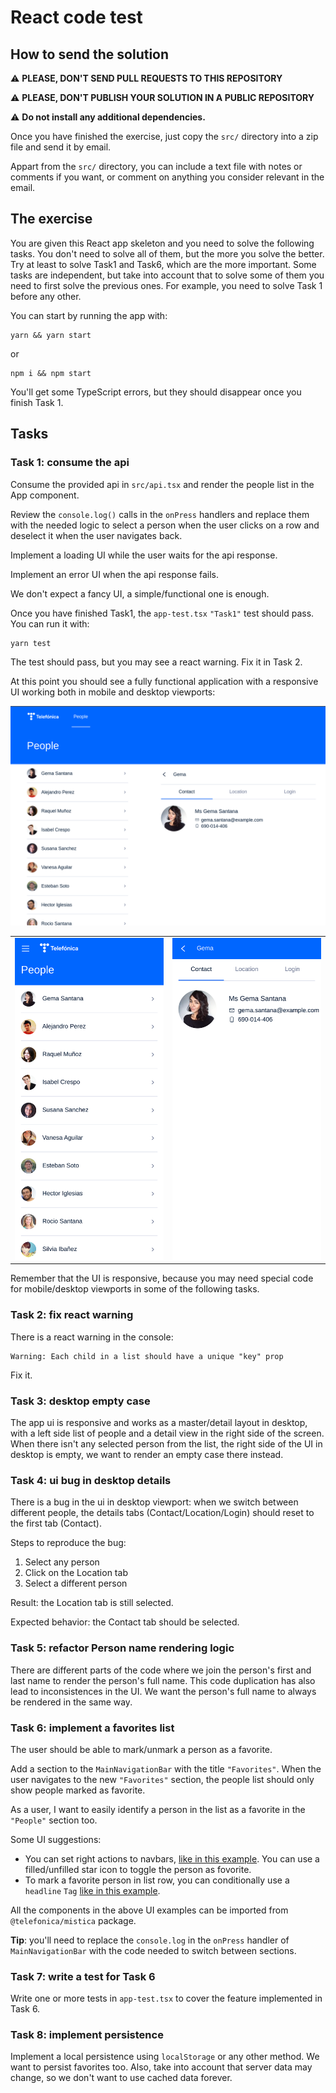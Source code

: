 # React code test

## How to send the solution

:warning: **PLEASE, DON'T SEND PULL REQUESTS TO THIS REPOSITORY**

:warning: **PLEASE, DON'T PUBLISH YOUR SOLUTION IN A PUBLIC REPOSITORY**

:warning: **Do not install any additional dependencies.**

Once you have finished the exercise, just copy the `src/` directory into a zip file and send it by email.

Appart from the `src/` directory, you can include a text file with notes or comments if you want, or comment on anything you consider relevant in the email.

## The exercise

You are given this React app skeleton and you need to solve the following tasks. You don't need to solve all of them, but the more you solve the better. Try at least to solve Task1 and Task6, which are the more important. Some tasks are independent, but take into account that to solve some of them you need to first solve the previous ones. For example, you need to solve Task 1 before any other.

You can start by running the app with:

```
yarn && yarn start
```

or

```
npm i && npm start
```

You'll get some TypeScript errors, but they should disappear once you finish Task 1.

## Tasks

### Task 1: consume the api

Consume the provided api in `src/api.tsx` and render the people list in the App component.

Review the `console.log()` calls in the `onPress` handlers and replace them with the needed logic to select a person when the user clicks on a row and deselect it when the user navigates back.

Implement a loading UI while the user waits for the api response.

Implement an error UI when the api response fails.

We don't expect a fancy UI, a simple/functional one is enough.

Once you have finished Task1, the `app-test.tsx` `"Task1"` test should pass. You can run it with:

```
yarn test
```

The test should pass, but you may see a react warning. Fix it in Task 2.

At this point you should see a fully functional application with a responsive UI working both in mobile and desktop viewports:

![desktop](img/desktop.png)

<table>
    <tr>
        <td><img src="img/mobile.png"/>
        <td><img src="img/mobile-detail.png"/>
</table>

Remember that the UI is responsive, because you may need special code for mobile/desktop viewports in some of the following tasks.

### Task 2: fix react warning

There is a react warning in the console:

```
Warning: Each child in a list should have a unique "key" prop
```

Fix it.

### Task 3: desktop empty case

The app ui is responsive and works as a master/detail layout in desktop, with a left side list of people and a detail view in the right side of the screen. When there isn't any selected person from the list, the right side of the UI in desktop is empty, we want to render an empty case there instead.

### Task 4: ui bug in desktop details

There is a bug in the ui in desktop viewport: when we switch between different people, the details tabs (Contact/Location/Login) should reset to the first tab (Contact).

Steps to reproduce the bug:

1. Select any person
2. Click on the Location tab
3. Select a different person

Result: the Location tab is still selected.

Expected behavior: the Contact tab should be selected.

### Task 5: refactor Person name rendering logic

There are different parts of the code where we join the person's first and last name to render the person's full name. This code duplication has also lead to inconsistences in the UI. We want the person's full name to always be rendered in the same way.

### Task 6: implement a favorites list

The user should be able to mark/unmark a person as a favorite.

Add a section to the `MainNavigationBar` with the title `"Favorites"`. When the user navigates to the new `"Favorites"` section, the people list should only show people marked as favorite.

As a user, I want to easily identify a person in the list as a favorite in the `"People"` section too.

Some UI suggestions:

-   You can set right actions to navbars, [like in this example](https://mistica-web.vercel.app/playroom#?code=N4Igxg9gJgpiBcIA8A5AhgNwJYHM0BcsIA7AITQCcAdYgAlvwgAcAxLADxigF5gAzNABsAzjAC%2BNeiXJgA1rwAUASlrcAfLWBiJdBlnyCY3KiBYBXQWmL6ItWLQAqQk5NoVcAC3y9X9VJlwCIjJKAEEwQhIAcQoIMyY1X3paf2w8SJCKcIzaSiw0AFpLACMYQWMQAFViAFtKWVzhWgEMCHd8GBNaEgAFChhhYUUVdU1tRN1k5KQASUhiAGV8SjZBQyhaSEE2irAzCn7ifABhCG3qEFoAegmpvyv0NKDpMIjg2%2BmHgPTg8iy36KxeIfHQ3Gg0VKBDJ-VyMVgcLi8AQicSuF5yYaqDRaHT0QgGIwmcyWayMOwwRzOECudw4Lw%2BSYpR5Q36vDIxOIJJJ%2BZk-F7-HJ5QolMoVACy9UazUwbX0nUuvX6g0xoxxHzuKTmJCWlAASjAcBZKJszjsTHsDjAjqdzl0wYz7rznplsu8kkgvk9oWzghzga5QRMQAAaED4DwwGoDBAAbRADjKMD4JCwYDQIAAuqGAO5YKDh4SxgDMADYAAwZsRAA). You can use a filled/unfilled star icon to toggle the person as fovorite.
-   To mark a favorite person in list row, you can conditionally use a `headline` `Tag` [like in this example](https://mistica-web.vercel.app/playroom#?code=N4Igxg9gJgpiBcIA8AlCB3AOgOwAS4AsYBDKAGwEtsYBeYJAFWIHNcAXATwAdbMQuAThAC2EPgD4AYsQBuEARTYwkAeibNxAXxz5iAZz0w2dHflxIAwhQFgyMU2dx6KAL1rAALAAZteR7gAjYjAAa2YhAFdsKABJYRZ3PgI2Ni49eBUVAWJokQjDAQA6YRgVYi4KFS55NmzFPRUSqEaYbBUAdnbCgCsuZj5fRxVxU0H2RTsaPkkIshzFCFxYXCYyPlMIbAAFARgDOgAKAEpcGnFcYE1fYZwQABoQNiISvQQAbRAGGDsAM02KMDEEAAXQe6AoUCer3gbwAzAA2LzAzRAA).

All the components in the above UI examples can be imported from `@telefonica/mistica` package.

**Tip**: you'll need to replace the `console.log` in the `onPress` handler of `MainNavigationBar` with the code needed to switch between sections.

### Task 7: write a test for Task 6

Write one or more tests in `app-test.tsx` to cover the feature implemented in Task 6.

### Task 8: implement persistence

Implement a local persistence using `localStorage` or any other method. We want to persist favorites too. Also, take into account that server data may change, so we don't want to use cached data forever.
